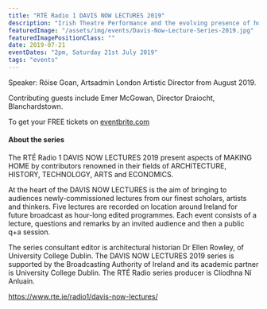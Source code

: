 ```yaml
---
title: "RTÉ Radio 1 DAVIS NOW LECTURES 2019"
description: "Irish Theatre Performance and the evolving presence of home in Irish theatre."
featuredImage: "/assets/img/events/Davis-Now-Lecture-Series-2019.jpg"
featuredImagePositionClass: ""
date: 2019-07-21
eventDates: "2pm, Saturday 21st July 2019"
tags: "events"
---
```


Speaker: Róise Goan, Artsadmin London Artistic Director from August 2019.

Contributing guests include Emer McGowan, Director Draiocht, Blanchardstown.

To get your FREE tickets on [eventbrite.com](https://www.eventbrite.com/e/rte-radio-1-davis-now-lectures-2019-tickets-65247060715)

#### About the series

The RTÉ Radio 1 DAVIS NOW LECTURES 2019 present aspects of MAKING HOME by contributors renowned in their fields of ARCHITECTURE, HISTORY, TECHNOLOGY, ARTS and ECONOMICS.

At the heart of the DAVIS NOW LECTURES is the aim of bringing to audiences newly-commissioned lectures from our finest scholars, artists and thinkers. Five lectures are recorded on location around Ireland for future broadcast as hour-long edited programmes. Each event consists of a lecture, questions and remarks by an invited audience and then a public q+a session.

The series consultant editor is architectural historian Dr Ellen Rowley, of University College Dublin. The DAVIS NOW LECTURES 2019 series is supported by the Broadcasting Authority of Ireland and its academic partner is University College Dublin. The RTÉ Radio series producer is Clíodhna Ní Anluain.

https://www.rte.ie/radio1/davis-now-lectures/

